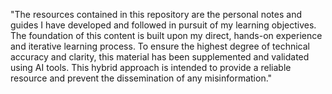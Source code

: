 "The resources contained in this repository are the personal notes and guides I have developed and followed in pursuit of my learning objectives. The foundation of this content is built upon my direct, hands-on experience and iterative learning process. To ensure the highest degree of technical accuracy and clarity, this material has been supplemented and validated using AI tools. This hybrid approach is intended to provide a reliable resource and prevent the dissemination of any misinformation."
